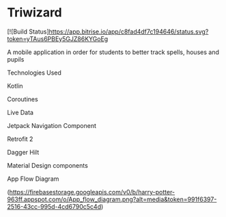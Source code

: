 # Triwizard

[![Build Status]https://app.bitrise.io/app/c8fad4df7c194646/status.svg?token=yTAus6PBEy5GJZ86KYGoEg

A mobile application in order for students to better track spells, houses and pupils

Technologies Used

Kotlin

Coroutines

Live Data

Jetpack Navigation Component

Retrofit 2

Dagger Hilt

Material Design components

App Flow Diagram

(https://firebasestorage.googleapis.com/v0/b/harry-potter-963ff.appspot.com/o/App_flow_diagram.png?alt=media&token=991f6397-2516-43cc-995d-4cd6790c5c4d)



